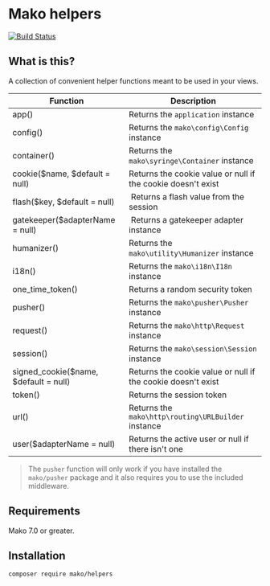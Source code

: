 # Mako helpers

[![Build Status](https://img.shields.io/travis/mako-framework/helpers/master.svg?style=flat)](https://travis-ci.org/mako-framework/helpers)

## What is this?

A collection of convenient helper functions meant to be used in your views.

| Function                              | Description                                                  |
|---------------------------------------|--------------------------------------------------------------|
| app()                                 | Returns the `application` instance                           |
| config()                              | Returns the `mako\config\Config` instance                    |
| container()                           | Returns the `mako\syringe\Container` instance                |
| cookie($name, $default = null)        | Returns the cookie value or null if the cookie doesn't exist |
| flash($key, $default = null)          | Returns a flash value from the session                       |
| gatekeeper($adapterName = null)       | Returns a gatekeeper adapter instance                        |
| humanizer()                           | Returns the `mako\utility\Humanizer` instance                |
| i18n()                                | Returns the `mako\i18n\I18n` instance                        |
| one_time_token()                      | Returns a random security token                              |
| pusher()                              | Returns the `mako\pusher\Pusher` instance                    |
| request()                             | Returns the `mako\http\Request` instance                     |
| session()                             | Returns the `mako\session\Session` instance                  |
| signed_cookie($name, $default = null) | Returns the cookie value or null if the cookie doesn't exist |
| token()                               | Returns the session token                                    |
| url()                                 | Returns the `mako\http\routing\URLBuilder` instance          |
| user($adapterName = null)             | Returns the active user or null if there isn't one           |

> The `pusher` function will only work if you have installed the `mako/pusher` package and it also requires you to use the included middleware.

## Requirements

Mako 7.0 or greater.

## Installation

	composer require mako/helpers
